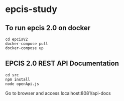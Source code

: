 # epcis-study

## To run epcis 2.0 on docker
```console
cd epcisV2
docker-compose pull
docker-compose up
```

## EPCIS 2.0 REST API Documentation
```console
cd src
npm install
node openApi.js
```
Go to browser and access localhost:8081/api-docs

